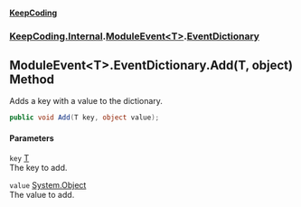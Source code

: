 #### [KeepCoding](index.md 'index')
### [KeepCoding.Internal](KeepCoding.Internal.md 'KeepCoding.Internal').[ModuleEvent&lt;T&gt;](ModuleEvent.T..md 'KeepCoding.Internal.ModuleEvent&lt;T&gt;').[EventDictionary](ModuleEvent.T..EventDictionary.md 'KeepCoding.Internal.ModuleEvent&lt;T&gt;.EventDictionary')
## ModuleEvent&lt;T&gt;.EventDictionary.Add(T, object) Method
Adds a key with a value to the dictionary.  
```csharp
public void Add(T key, object value);
```
#### Parameters
<a name='KeepCoding.Internal.ModuleEvent.T..EventDictionary.Add(T.object).key'></a>
`key` [T](ModuleEvent.T..EventDictionary.md#KeepCoding.Internal.ModuleEvent.T..EventDictionary.T 'KeepCoding.Internal.ModuleEvent&lt;T&gt;.EventDictionary.T')  
The key to add.
  
<a name='KeepCoding.Internal.ModuleEvent.T..EventDictionary.Add(T.object).value'></a>
`value` [System.Object](https://docs.microsoft.com/en-us/dotnet/api/System.Object 'System.Object')  
The value to add.
  
